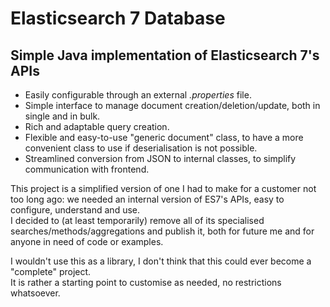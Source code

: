 # Elasticsearch 7 Database
## Simple Java implementation of Elasticsearch 7's APIs
* Easily configurable through an external *.properties* file.  
* Simple interface to manage document creation/deletion/update, both in single and in bulk.  
* Rich and adaptable query creation.  
* Flexible and easy-to-use "generic document" class, to have a more convenient class to use if deserialisation is not possible.  
* Streamlined conversion from JSON to internal classes, to simplify communication with frontend.  

This project is a simplified version of one I had to make for a customer not too long ago: we needed an internal version of ES7's APIs, easy to configure, understand and use.  
I decided to (at least temporarily) remove all of its specialised searches/methods/aggregations and publish it, both for future me and for anyone in need of code or examples.  

I wouldn't use this as a library, I don't think that this could ever become a "complete" project.  
It is rather a starting point to customise as needed, no restrictions whatsoever.
